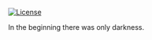 [![License](https://img.shields.io/badge/license-MIT-000000.svg)](https://opensource.org/licenses/MIT)

In the beginning there was only darkness.